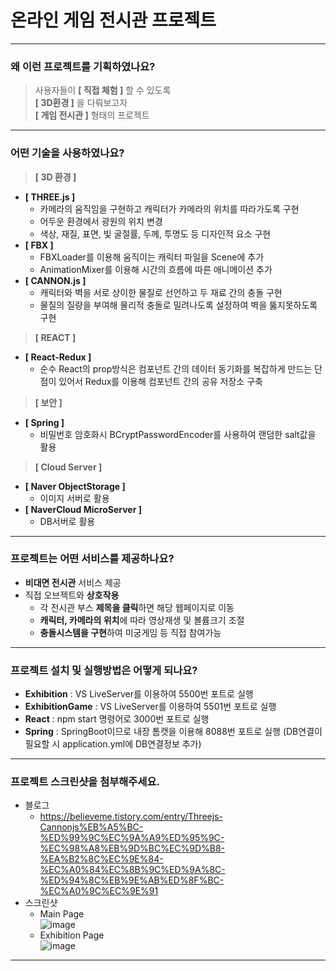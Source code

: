 # 온라인&nbsp;게임&nbsp;전시관&nbsp;프로젝트
------------
### 왜 이런 프로젝트를 기획하였나요?
> 사용자들이 **[ 직접 체험 ]** 할 수 있도록<br/>
> **[ 3D환경 ]** 을 다뤄보고자<br/>
> **[ 게임 전시관 ]** 형태의 프로젝트<br/>
------------
### 어떤 기술을 사용하였나요?
> **[ 3D 환경 ]**
+ **[ THREE.js ]**
  + 카메라의 움직임을 구현하고 캐릭터가 카메라의 위치를 따라가도록 구현
  + 어두운 환경에서 광원의 위치 변경
  + 색상, 재질, 표면, 빛 굴절률, 두께, 투명도 등 디자인적 요소 구현
+ **[ FBX ]**
  + FBXLoader를 이용해 움직이는 캐릭터 파일을 Scene에 추가
  + AnimationMixer를 이용해 시간의 흐름에 따른 애니메이션 추가
+ **[ CANNON.js ]**
  + 캐릭터와 벽을 서로 상이한 물질로 선언하고 두 재료 간의 충돌 구현
  + 물질의 질량을 부여해 물리적 충돌로 밀려나도록 설정하여 벽을 뚫지못하도록 구현
> **[ REACT ]**
+ **[ React-Redux ]** 
  + 순수 React의 prop방식은 컴포넌트 간의 데이터 동기화를 복잡하게 만드는 단점이 있어서 Redux를 이용해 컴포넌트 간의 공유 저장소 구축
> **[ 보안 ]**
+ **[ Spring ]** 
  + 비밀번호 암호화시 BCryptPasswordEncoder를 사용하여 랜덤한 salt값을 활용
> **[ Cloud Server ]**
+ **[ Naver ObjectStorage ]** 
  + 이미지 서버로 활용
+ **[ NaverCloud MicroServer ]** 
  + DB서버로 활용
------------
### 프로젝트는 어떤 서비스를 제공하나요?
+ **비대면 전시관** 서비스 제공
+ 직접 오브젝트와 **상호작용**
  + 각 전시관 부스 **제목을 클릭**하면 해당 웹페이지로 이동
  + **캐릭터, 카메라의 위치**에 따라 영상재생 및 볼륨크기 조절
  + **충돌시스템을 구현**하여 미궁게임 등 직접 참여가능
------------
### 프로젝트 설치 및 실행방법은 어떻게 되나요?
+ **Exhibition** : VS LiveServer를 이용하여 5500번 포트로 실행<br/>
+ **ExhibitionGame** : VS LiveServer를 이용하여 5501번 포트로 실행<br/>
+ **React** : npm start 명령어로 3000번 포트로 실행<br/>
+ **Spring** : SpringBoot이므로 내장 톰캣을 이용해 8088번 포트로 실행 (DB연결이 필요할 시 application.yml에 DB연결정보 추가)<br/>
------------
### 프로젝트 스크린샷을 첨부해주세요.
+ 블로그
  + https://believeme.tistory.com/entry/Threejs-Cannonjs%EB%A5%BC-%ED%99%9C%EC%9A%A9%ED%95%9C-%EC%98%A8%EB%9D%BC%EC%9D%B8-%EA%B2%8C%EC%9E%84-%EC%A0%84%EC%8B%9C%ED%9A%8C-%ED%94%8C%EB%9E%AB%ED%8F%BC-%EC%A0%9C%EC%9E%91
+ 스크린샷
  + Main&nbsp;Page<br/>
    ![image](https://user-images.githubusercontent.com/93702328/162620241-41851b64-1e5b-46c0-b27f-cb0bfccdb23a.png)
  + Exhibition&nbsp;Page<br/>
    ![image](https://user-images.githubusercontent.com/93702328/162623318-e5c16c80-2da4-43a8-b23d-aa0c0c953b60.png)
------------
